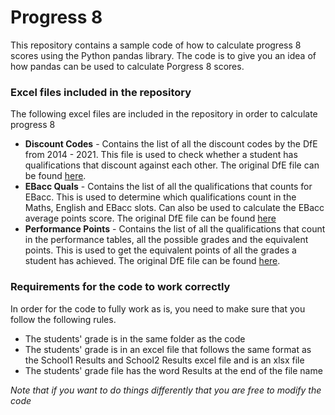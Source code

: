 # Progress 8

This repository contains a sample code of how to calculate progress 8 scores using the Python pandas library. The code is to give you an idea of how pandas can be used to calculate Porgress 8 scores. 

### Excel files included in the repository

The following excel files are included in the repository in order to calculate progress 8

* **Discount Codes** - Contains the list of all the discount codes by the DfE from 2014 - 2021. This file is used to check whether a student has qualifications that discount against each other. The original DfE file can be found [here](https://www.gov.uk/government/publications/key-stage-4-qualifications-discount-codes-and-point-scores).
* **EBacc Quals** - Contains the list of all the qualifications that counts for EBacc. This is used to determine which qualifications count in the Maths, English and EBacc slots. Can also be used to calculate the EBacc average points score. The original DfE file can be found [here](https://www.gov.uk/government/publications/english-baccalaureate-eligible-qualifications)
* **Performance Points** - Contains the list of all the qualifications that count in the performance tables, all the possible grades and the equivalent points. This is used to get the equivalent points of all the grades a student has achieved. The original DfE file can be found [here](https://www.gov.uk/government/publications/key-stage-4-qualifications-discount-codes-and-point-scores).

### Requirements for the code to work correctly

In order for the code to fully work as is, you need to make sure that you follow the following rules. 
* The students' grade is in the same folder as the code
* The students' grade is in an excel file that follows the same format as the School1 Results and School2 Results excel file and is an xlsx file
* The students' grade file has the word Results at the end of the file name

_Note that if you want to do things differently that you are free to modify the code_
